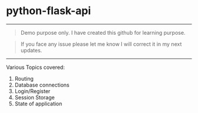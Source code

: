 # python-flask-api
___

> Demo purpose only. I have created this github for learning purpose.

> If you face any issue please let me know I will correct it in my next updates.

___

Various Topics covered: 
1. Routing
2. Database connections
3. Login/Register
4. Session Storage
5. State of application


